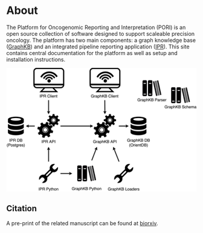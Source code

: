 # About

The Platform for Oncogenomic Reporting and Interpretation (PORI) is an open source collection of
software designed to support scaleable precision oncology. The platform has two main components:
a graph knowledge base ([GraphKB](./graphkb)) and an integrated pipeline reporting application ([IPR](./ipr)). This site
contains central documentation for the platform as well as setup and installation instructions.

![pori server stack](./images/pori-server-stack.png)

## Citation

A pre-print of the related manuscript can be found at
[biorxiv](https://www.biorxiv.org/content/10.1101/2021.04.13.439667v1).
